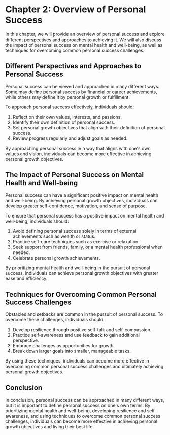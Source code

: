 Chapter 2: Overview of Personal Success
=======================================

In this chapter, we will provide an overview of personal success and explore different perspectives and approaches to achieving it. We will also discuss the impact of personal success on mental health and well-being, as well as techniques for overcoming common personal success challenges.

Different Perspectives and Approaches to Personal Success
---------------------------------------------------------

Personal success can be viewed and approached in many different ways. Some may define personal success by financial or career achievements, while others may define it by personal growth or fulfillment.

To approach personal success effectively, individuals should:

1. Reflect on their own values, interests, and passions.
2. Identify their own definition of personal success.
3. Set personal growth objectives that align with their definition of personal success.
4. Review progress regularly and adjust goals as needed.

By approaching personal success in a way that aligns with one's own values and vision, individuals can become more effective in achieving personal growth objectives.

The Impact of Personal Success on Mental Health and Well-being
--------------------------------------------------------------

Personal success can have a significant positive impact on mental health and well-being. By achieving personal growth objectives, individuals can develop greater self-confidence, motivation, and sense of purpose.

To ensure that personal success has a positive impact on mental health and well-being, individuals should:

1. Avoid defining personal success solely in terms of external achievements such as wealth or status.
2. Practice self-care techniques such as exercise or relaxation.
3. Seek support from friends, family, or a mental health professional when needed.
4. Celebrate personal growth achievements.

By prioritizing mental health and well-being in the pursuit of personal success, individuals can achieve personal growth objectives with greater ease and efficiency.

Techniques for Overcoming Common Personal Success Challenges
------------------------------------------------------------

Obstacles and setbacks are common in the pursuit of personal success. To overcome these challenges, individuals should:

1. Develop resilience through positive self-talk and self-compassion.
2. Practice self-awareness and use feedback to gain additional perspective.
3. Embrace challenges as opportunities for growth.
4. Break down larger goals into smaller, manageable tasks.

By using these techniques, individuals can become more effective in overcoming common personal success challenges and ultimately achieving personal growth objectives.

Conclusion
----------

In conclusion, personal success can be approached in many different ways, but it is important to define personal success on one's own terms. By prioritizing mental health and well-being, developing resilience and self-awareness, and using techniques to overcome common personal success challenges, individuals can become more effective in achieving personal growth objectives and living their best life.
